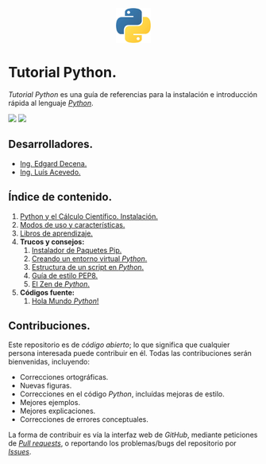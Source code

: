 <div align = "center">
    <img src = "imagenes/logo_python.jpeg" />
</div>

# Tutorial Python.

*Tutorial Python* es una guía de referencias para la instalación e introducción rápida al lenguaje [*Python*](https://www.python.org/).

<img src="https://img.shields.io/badge/License-MIT-green" /> <img src="https://img.shields.io/badge/Markdown-1.0.1%20-blue" />

## Desarrolladores.

* [Ing. Edgard Decena.](mailto:edecena@gmail.com)
* [Ing. Luís Acevedo.](mailto:laar@protonmail.com)

<a name = "indice"></a>

## Índice de contenido.

1. [Python y el Cálculo Científico. Instalación.](python_instalacion.md)
1. [Modos de uso y características.](modos_caracteristicas.md)
1. [Libros de aprendizaje.](libros_aprendizaje.md)
1. **Trucos y consejos:**
    1. [Instalador de Paquetes Pip.](instalador_paquetes_pip.md)
    1. [Creando un entorno virtual *Python*.](creando_un_entorno_virtual.md)
    1. [Estructura de un script en *Python*.](estructura_script_python.md)
    1. [Guía de estilo PEP8.](guia_estilo_pep8.md)
    1. [El Zen de *Python*.](zen_python.md)
1. **Códigos fuente:**
    1. [Hola Mundo *Python*!](codigos/hola_mundo.py)

## Contribuciones.

Este repositorio es de *código abierto*; lo que significa que cualquier persona interesada puede contribuir en él. Todas las contribuciones serán bienvenidas, incluyendo:

* Correcciones ortográficas.
* Nuevas figuras.
* Correcciones en el código *Python*, incluídas mejoras de estilo.
* Mejores ejemplos.
* Mejores explicaciones. 
* Correcciones de errores conceptuales.

La forma de contribuir es vía la interfaz web de *GitHub*, mediante peticiones de [*Pull requests*](https://github.com/ejdecena/tutorial_python/pulls), o reportando los problemas/bugs del repositorio por [*Issues*](https://github.com/ejdecena/tutorial_python/issues).